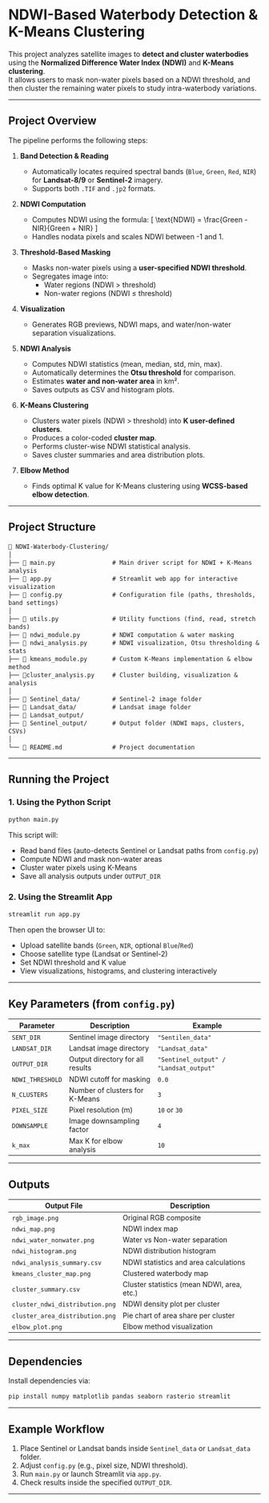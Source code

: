 #  NDWI-Based Waterbody Detection & K-Means Clustering

This project analyzes satellite images to **detect and cluster waterbodies** using the **Normalized Difference Water Index (NDWI)** and **K-Means clustering**.  
It allows users to mask non-water pixels based on a NDWI threshold, and then cluster the remaining water pixels to study intra-waterbody variations.

---

##  Project Overview

The pipeline performs the following steps:

1. **Band Detection & Reading**
   - Automatically locates required spectral bands (`Blue`, `Green`, `Red`, `NIR`) for **Landsat-8/9** or **Sentinel-2** imagery.
   - Supports both `.TIF` and `.jp2` formats.

2. **NDWI Computation**
   - Computes NDWI using the formula:
     \[
     \text{NDWI} = \frac{Green - NIR}{Green + NIR}
     \]
   - Handles nodata pixels and scales NDWI between -1 and 1.

3. **Threshold-Based Masking**
   - Masks non-water pixels using a **user-specified NDWI threshold**.
   - Segregates image into:
     - Water regions (NDWI > threshold)
     - Non-water regions (NDWI ≤ threshold)

4. **Visualization**
   - Generates RGB previews, NDWI maps, and water/non-water separation visualizations.

5. **NDWI Analysis**
   - Computes NDWI statistics (mean, median, std, min, max).
   - Automatically determines the **Otsu threshold** for comparison.
   - Estimates **water and non-water area** in km².
   - Saves outputs as CSV and histogram plots.

6. **K-Means Clustering**
   - Clusters water pixels (NDWI > threshold) into **K user-defined clusters**.
   - Produces a color-coded **cluster map**.
   - Performs cluster-wise NDWI statistical analysis.
   - Saves cluster summaries and area distribution plots.

7. **Elbow Method**
   - Finds optimal K value for K-Means clustering using **WCSS-based elbow detection**.

---

##  Project Structure

```
📁 NDWI-Waterbody-Clustering/
│
├── 📄 main.py                # Main driver script for NDWI + K-Means analysis
├── 📄 app.py                 # Streamlit web app for interactive visualization
├── 📄 config.py              # Configuration file (paths, thresholds, band settings)
│
├── 📄 utils.py               # Utility functions (find, read, stretch bands)
├── 📄 ndwi_module.py         # NDWI computation & water masking
├── 📄 ndwi_analysis.py       # NDWI visualization, Otsu thresholding & stats
├── 📄 kmeans_module.py       # Custom K-Means implementation & elbow method
├── 📄cluster_analysis.py     # Cluster building, visualization & analysis
│
├── 📁 Sentinel_data/         # Sentinel-2 image folder
├── 📁 Landsat_data/          # Landsat image folder
├── 📁 Landsat_output/ 
├── 📁 Sentinel_output/       # Output folder (NDWI maps, clusters, CSVs)
│
└── 📄 README.md              # Project documentation
```

---

##  Running the Project

###  1. Using the Python Script
```bash
python main.py
```

This script will:
- Read band files (auto-detects Sentinel or Landsat paths from `config.py`)
- Compute NDWI and mask non-water areas
- Cluster water pixels using K-Means
- Save all analysis outputs under `OUTPUT_DIR`

###  2. Using the Streamlit App
```bash
streamlit run app.py
```

Then open the browser UI to:
- Upload satellite bands (`Green`, `NIR`, optional `Blue`/`Red`)
- Choose satellite type (Landsat or Sentinel-2)
- Set NDWI threshold and K value
- View visualizations, histograms, and clustering interactively

---

##  Key Parameters (from `config.py`)

| Parameter | Description | Example |
|------------|-------------|----------|
| `SENT_DIR` | Sentinel image directory | `"Sentilen_data"` |
| `LANDSAT_DIR` | Landsat image directory | `"Landsat_data"` |
| `OUTPUT_DIR` | Output directory for all results | `"Sentinel_output" / "Landsat_output"` |
| `NDWI_THRESHOLD` | NDWI cutoff for masking | `0.0` |
| `N_CLUSTERS` | Number of clusters for K-Means | `3` |
| `PIXEL_SIZE` | Pixel resolution (m) | `10` or `30` |
| `DOWNSAMPLE` | Image downsampling factor | `4` |
| `k_max` | Max K for elbow analysis | `10` |

---

##  Outputs

| Output File | Description |
|--------------|-------------|
| `rgb_image.png` | Original RGB composite |![RGB Image](Sentinel_output/rgb_image.png) |
| `ndwi_map.png` | NDWI index map |
| `ndwi_water_nonwater.png` | Water vs Non-water separation |
| `ndwi_histogram.png` | NDWI distribution histogram |
| `ndwi_analysis_summary.csv` | NDWI statistics and area calculations |
| `kmeans_cluster_map.png` | Clustered waterbody map |
| `cluster_summary.csv` | Cluster statistics (mean NDWI, area, etc.) |
| `cluster_ndwi_distribution.png` | NDWI density plot per cluster |
| `cluster_area_distribution.png` | Pie chart of area share per cluster |
| `elbow_plot.png` | Elbow method visualization |

---

##  Dependencies

Install dependencies via:
```bash
pip install numpy matplotlib pandas seaborn rasterio streamlit
```

---

##  Example Workflow

1. Place Sentinel or Landsat bands inside `Sentinel_data` or `Landsat_data` folder.
2. Adjust `config.py` (e.g., pixel size, NDWI threshold).
3. Run `main.py` or launch Streamlit via `app.py`.
4. Check results inside the specified `OUTPUT_DIR`.

---

